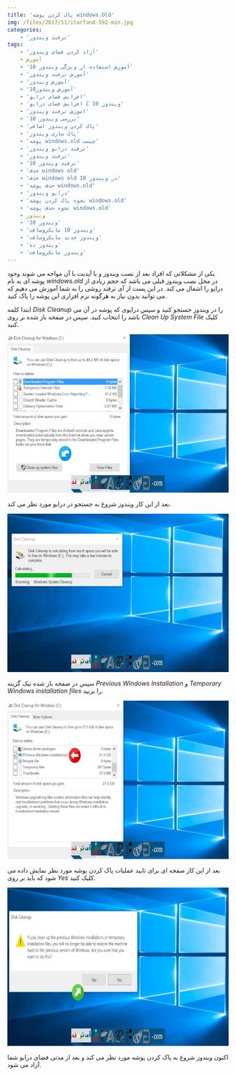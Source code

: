 ```yaml
---
title: 'پاک کردن پوشه windows.Old'
img: /files/2017/11/itarfand-592-min.jpg
categories:
    - 'ترفند ویندوز'
tags:
    - 'آزاد کردن فضای ویندوز'
    - آموزش
    - 'آموزش استفاده از ویژگی ویندوز 10'
    - 'آموزش ترفند ویندوز'
    - 'آموزش ویندوز'
    - 'آموزش ویندوز10'
    - 'افزایش فضای درایو'
    - 'افزایش فضای درایو C ویندوز 10'
    - 'اموزش ترفند ویندوز'
    - 'بررسی ویندوز 10'
    - 'پاك كردن ويندوز اضافی'
    - 'پاک سازی ویندوز'
    - 'پوشه windows.old چیست'
    - 'ترفند درایو ویندوز'
    - 'ترفند ویندوز'
    - 'ترفند ویندوز 10'
    - 'حذف windows old'
    - 'حذف windows old در ویندوز 10'
    - 'حذف پوشه windows.old'
    - 'درایو ویندوز'
    - 'نحوه پاک کردن پوشه windows.old'
    - 'نحوه حذف پوشه windows.old'
    - ویندوز
    - 'ویندوز 10'
    - 'ویندوز 10 مایکروسافت'
    - 'ویندوز جدید مایکروسافت'
    - 'ویندوز ده'
    - 'ویندوز مایکروسافت'
---
```


یکی از مشکلاتی که افراد بعد از نصب ویندوز و یا آپدیت با آن مواجه می شوند وجود پوشه ای به نام *windows.old* در محل نصب ویندوز قبلی می باشد که حجم زیادی از درایو را اشغال می کند. در این پست از آی ترفند روشی را به شما آموزش می دهیم که می توانید بدون نیاز به هرگونه نرم افزاری این پوشه را پاک کنید.

ابتدا کلمه *Disk Cleanup* را در ویندوز جستجو کنید و سپس درایوی که پوشه در آن می باشد را انتخاب کنید. سپس در صفحه باز شده بر روی *Clean Up System File* کلیک کنید.

![mhkarami97](/files/2017/11/itarfand-588-min.jpg)  

بعد از این کار ویندوز شروع به جستجو در درایو مورد نظر می کند.

![mhkarami97](/files/2017/11/itarfand-589-min.jpg)  

سپس در صفحه باز شده تیک گزینه *Previous Windows Installation* و *Temporary Windows installation files* را بزنید.

![mhkarami97](/files/2017/11/itarfand-590-min.jpg)  

بعد از این کار صفحه ای برای تایید عملیات پاک کردن پوشه مورد نظر نمایش داده می شود که باید بر روی *Yes* کلیک کنید.

![mhkarami97](/files/2017/11/itarfand-591-min.jpg)  

اکنون ویندوز شروع به پاک کردن پوشه مورد نظر می کند و بعد از مدتی فضای درایو شما آزاد می شود.